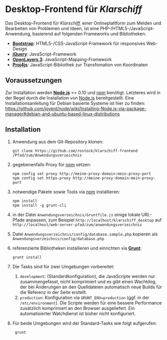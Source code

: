 # Desktop-Frontend für *Klarschiff*

Das Desktop-Frontend für *Klarschiff,* einer Onlineplattform zum Melden und Bearbeiten von Problemen und Ideen, ist eine PHP-/HTML5-/JavaScript-Anwendung, basierend auf folgenden Frameworks und Bibliotheken:

*   [**Bootstrap**](http://getbootstrap.com): HTML5-/CSS-JavaScript-Framework für responsives Web-Design
*   [**jQuery**](https://jquery.com): JavaScript-Framework
*   [**OpenLayers 3**](http://openlayers.org): JavaScript-Mapping-Framework
*   [**Proj4js**](https://github.com/proj4js/proj4js): JavaScript-Bibliothek zur Transfomation von Koordinaten

## Voraussetzungen

Zur Installation werden [**Node.js**](http://nodejs.org) >= 0.10 und [npm](https://www.npmjs.com) benötigt. Letzteres wird in der Regel durch die Installation von [Node.js](http://nodejs.org) bereitgestellt.
Eine Installationsanleitung für Debian basierte Systeme ist hier zu finden: https://github.com/joyent/node/wiki/Installing-Node.js-via-package-manager#debian-and-ubuntu-based-linux-distributions

## Installation

1.  Anwendung aus dem Git-Repository klonen:

        git clone https://github.com/rostock/klarschiff-frontend /Pfad/zum/Anwendungsverzeichnis
        
1.  gegebenenfalls Proxy für [npm](https://www.npmjs.com) setzen:
    
        npm config set proxy http://meine-proxy-domain:mein-proxy-port
        npm config set https-proxy http://meine-proxy-domain:mein-proxy-port

1.  notwendige Pakete sowie Tools via [npm](https://www.npmjs.com) installieren:

        npm install
        npm install -g grunt-cli

1.  in der Datei `Anwendungsverzeichnis/Gruntfile.js` einige lokale URL-Pfade anpassen, zum Beispiel `http://localhost/klarschiff_desktop` auf `http://localhost/web-server-pfad/zum/anwendungsverzeichnis`
1.  Datei `Anwendungsverzeichnis/config/database.sample.php` kopieren als `Anwendungsverzeichnis/config/database.php`
1.  referenzierte Bibliotheken installieren und einrichten via [**Grunt**](http://gruntjs.com):

        grunt install

1. Die Tasks sind für zwei Umgebungen vorbereitet: 
    1. `development`: (Standardkonfiguration), die JavaScripte werden nur zusammengefasst, nicht komprimiert und es gibt einen Wachtdog, der bei Änderungen an den Quelldateien automatisch neue Builds für die Referenz in der Seite erstellt.
    2. `production`: Konfiguration via `GRUNT_ENV=production` (ggf. in der `/etc/environment`). Die Scripte werden für eine bessere Performance zusätzlich komprimiert an den Browser ausgeliefert. Ein automatisierter Watchdienst ist bisher nicht konfiguriert.
  
  1. Für beide Umgebungen wird der Standard-Tasks wie folgt aufgerufen:
  
          grunt

